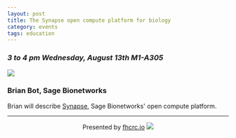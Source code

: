 ```yaml
---
layout: post
title: The Synapse open compute platform for biology
category: events
tags: education
---
```



### *3 to 4 pm Wednesday, August 13th M1-A305*

![](https://s3.amazonaws.com/uploads.hipchat.com/115645/855632/pL3mlyOCOIu7hDq/nbt.2555-F2.jpg)

### Brian Bot, Sage Bionetworks

Brian will describe [Synapse](https://www.synapse.org/#), Sage Bionetworks' open compute platform.

---

<div style="text-align:center">
Presented by <a href="http://fhcrc.io">fhcrc.io</a>
<img src="http://fhcrc.io/public/logo-50px.png" style="margin-left: auto; margin-right: auto;"/>
</div>
